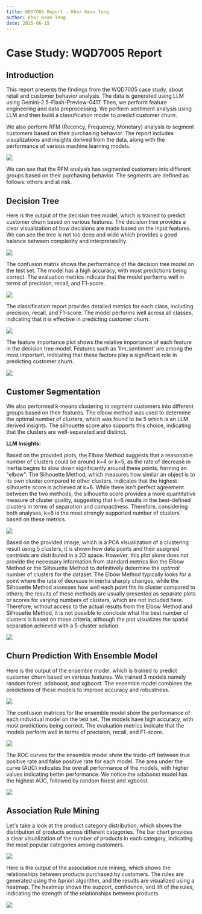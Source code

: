 ```yaml
---
title: WQD7005 Report - Khor Kean Teng
author: Khor Kean Teng
date: 2025-06-15
---
```


# Case Study: WQD7005 Report

## Introduction

This report presents the findings from the WQD7005 case study, about retail and customer behavior analysis. The data is generated using LLM using Gemini-2.5-Flash-Preview-0417. Then, we perform feature engineering and data preprocessing. We perform sentiment analysis using LLM and then build a classification model to predict customer churn.

We also perform RFM (Recency, Frequency, Monetary) analysis to segment customers based on their purchasing behavior. The report includes visualizations and insights derived from the data, along with the performance of various machine learning models.

![](/images/rfm_segments.png)

We can see that the RFM analysis has segmented customers into different groups based on their purchasing behavior. The segments are defined as follows: others and at risk.

## Decision Tree

Here is the output of the decision tree model, which is trained to predict customer churn based on various features. The decision tree provides a clear visualization of how decisions are made based on the input features. We can see the tree is not too deep and wide which provides a good balance between complexity and interpretability.

![](/images/decision_tree.png)

The confusion matrix shows the performance of the decision tree model on the test set. The model has a high accuracy, with most predictions being correct. The evaluation metrics indicate that the model performs well in terms of precision, recall, and F1-score.

![](/images/decision_tree_confusion_matrix.png)

The classification report provides detailed metrics for each class, including precision, recall, and F1-score. The model performs well across all classes, indicating that it is effective in predicting customer churn.

![](/images/decision_tree_cr.png)

The feature importance plot shows the relative importance of each feature in the decision tree model. Features such as 'llm_sentiment' are among the most important, indicating that these factors play a significant role in predicting customer churn.

![](/images/decision_tree_model_feature.png)

## Customer Segmentation

We also performed k-means clustering to segment customers into different groups based on their features. The elbow method was used to determine the optimal number of clusters, which was found to be 5 which is an LLM derived insights. The silhouette score also supports this choice, indicating that the clusters are well-separated and distinct.

**LLM Insights:**

Based on the provided plots, the Elbow Method suggests that a reasonable number of clusters could be around k=4 or k=5, as the rate of decrease in inertia begins to slow down significantly around these points, forming an "elbow". The Silhouette Method, which measures how similar an object is to its own cluster compared to other clusters, indicates that the highest silhouette score is achieved at k=6. While there isn't perfect agreement between the two methods, the silhouette score provides a more quantitative measure of cluster quality, suggesting that k=6 results in the best-defined clusters in terms of separation and compactness. Therefore, considering both analyses, k=6 is the most strongly supported number of clusters based on these metrics.

![](/images/elbow_silhouette_plot.png)

Based on the provided image, which is a PCA visualization of a clustering result using 5 clusters, it is shown how data points and their assigned centroids are distributed in a 2D space. However, this plot alone does not provide the necessary information from standard metrics like the Elbow Method or the Silhouette Method to definitively determine the *optimal* number of clusters for the dataset. The Elbow Method typically looks for a point where the rate of decrease in inertia sharply changes, while the Silhouette Method assesses how well each point fits its cluster compared to others; the results of these methods are usually presented as separate plots or scores for varying numbers of clusters, which are not included here. Therefore, without access to the actual results from the Elbow Method and Silhouette Method, it is not possible to conclude what the best number of clusters is based on those criteria, although the plot visualizes the spatial separation achieved with a 5-cluster solution.

![](/images/pca_clusters.png)

## Churn Prediction With Ensemble Model

Here is the output of the ensemble model, which is trained to predict customer churn based on various features. We trained 3 models namely random forest, adaboost, and xgboost. The ensemble model combines the predictions of these models to improve accuracy and robustness.

![](/images/ml_cr.png)

The confusion matrices for the ensemble model show the performance of each individual model on the test set. The models have high accuracy, with most predictions being correct. The evaluation metrics indicate that the models perform well in terms of precision, recall, and F1-score.

![](/images/ml_confusion_matrices.png)

The ROC curves for the ensemble model show the trade-off between true positive rate and false positive rate for each model. The area under the curve (AUC) indicates the overall performance of the models, with higher values indicating better performance. We notice the adaboost model has the highest AUC, followed by random forest and xgboost.

![](/images/ml_roc_curves.png)

## Association Rule Mining

Let's take a look at the product category distribution, which shows the distribution of products across different categories. The bar chart provides a clear visualization of the number of products in each category, indicating the most popular categories among customers.

![](/images/product_category_distribution.png)

Here is the output of the association rule mining, which shows the relationships between products purchased by customers. The rules are generated using the Apriori algorithm, and the results are visualized using a heatmap. The heatmap shows the support, confidence, and lift of the rules, indicating the strength of the relationships between products.

![](/images/market_basket_rules.png)